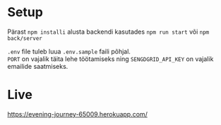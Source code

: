 # Setup
Pärast `npm installi` alusta backendi kasutades `npm run start`
või `npm back/server`  
  
`.env` file tuleb luua `.env.sample` faili põhjal.  
`PORT` on vajalik täita lehe töötamiseks ning `SENGDGRID_API_KEY` on vajalik emailide saatmiseks.
# Live
https://evening-journey-65009.herokuapp.com/